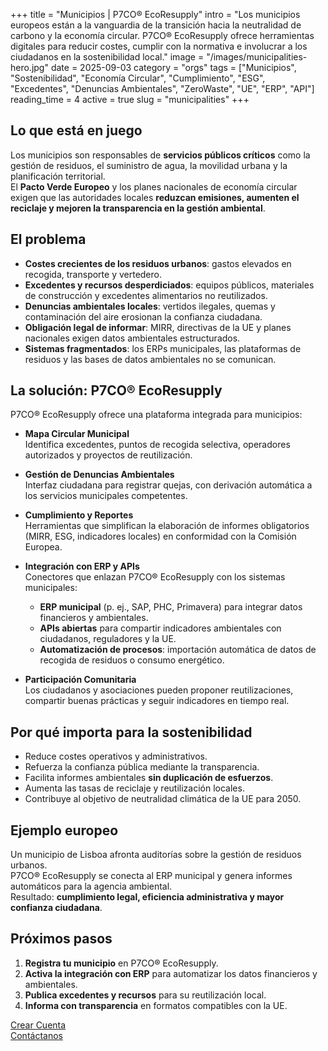 +++
title = "Municipios | P7CO® EcoResupply"
intro = "Los municipios europeos están a la vanguardia de la transición hacia la neutralidad de carbono y la economía circular. P7CO® EcoResupply ofrece herramientas digitales para reducir costes, cumplir con la normativa e involucrar a los ciudadanos en la sostenibilidad local."
image = "/images/municipalities-hero.jpg"
date = 2025-09-03
category = "orgs"
tags = ["Municipios", "Sostenibilidad", "Economía Circular", "Cumplimiento", "ESG", "Excedentes", "Denuncias Ambientales", "ZeroWaste", "UE", "ERP", "API"]
reading_time = 4
active = true
slug = "municipalities"
+++

## Lo que está en juego
Los municipios son responsables de **servicios públicos críticos** como la gestión de residuos, el suministro de agua, la movilidad urbana y la planificación territorial.  
El **Pacto Verde Europeo** y los planes nacionales de economía circular exigen que las autoridades locales **reduzcan emisiones, aumenten el reciclaje y mejoren la transparencia en la gestión ambiental**.  

## El problema
- **Costes crecientes de los residuos urbanos**: gastos elevados en recogida, transporte y vertedero.  
- **Excedentes y recursos desperdiciados**: equipos públicos, materiales de construcción y excedentes alimentarios no reutilizados.  
- **Denuncias ambientales locales**: vertidos ilegales, quemas y contaminación del aire erosionan la confianza ciudadana.  
- **Obligación legal de informar**: MIRR, directivas de la UE y planes nacionales exigen datos ambientales estructurados.  
- **Sistemas fragmentados**: los ERPs municipales, las plataformas de residuos y las bases de datos ambientales no se comunican.  

## La solución: P7CO® EcoResupply
P7CO® EcoResupply ofrece una plataforma integrada para municipios:

- **Mapa Circular Municipal**  
  Identifica excedentes, puntos de recogida selectiva, operadores autorizados y proyectos de reutilización.  

- **Gestión de Denuncias Ambientales**  
  Interfaz ciudadana para registrar quejas, con derivación automática a los servicios municipales competentes.  

- **Cumplimiento y Reportes**  
  Herramientas que simplifican la elaboración de informes obligatorios (MIRR, ESG, indicadores locales) en conformidad con la Comisión Europea.  

- **Integración con ERP y APIs**  
  Conectores que enlazan P7CO® EcoResupply con los sistemas municipales:  
  - **ERP municipal** (p. ej., SAP, PHC, Primavera) para integrar datos financieros y ambientales.  
  - **APIs abiertas** para compartir indicadores ambientales con ciudadanos, reguladores y la UE.  
  - **Automatización de procesos**: importación automática de datos de recogida de residuos o consumo energético.  

- **Participación Comunitaria**  
  Los ciudadanos y asociaciones pueden proponer reutilizaciones, compartir buenas prácticas y seguir indicadores en tiempo real.  

## Por qué importa para la sostenibilidad
- Reduce costes operativos y administrativos.  
- Refuerza la confianza pública mediante la transparencia.  
- Facilita informes ambientales **sin duplicación de esfuerzos**.  
- Aumenta las tasas de reciclaje y reutilización locales.  
- Contribuye al objetivo de neutralidad climática de la UE para 2050.  

## Ejemplo europeo
Un municipio de Lisboa afronta auditorías sobre la gestión de residuos urbanos.  
P7CO® EcoResupply se conecta al ERP municipal y genera informes automáticos para la agencia ambiental.  
Resultado: **cumplimiento legal, eficiencia administrativa y mayor confianza ciudadana**.  

## Próximos pasos
1. **Registra tu municipio** en P7CO® EcoResupply.  
2. **Activa la integración con ERP** para automatizar los datos financieros y ambientales.  
3. **Publica excedentes y recursos** para su reutilización local.  
4. **Informa con transparencia** en formatos compatibles con la UE.  

[Crear Cuenta](/es/Account/Register)  
[Contáctanos](/es/Home/Contact)  

